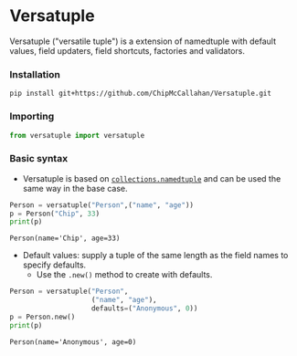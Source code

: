 # Versatuple
Versatuple ("versatile tuple") is a extension of namedtuple with default values, field updaters, field shortcuts, factories and validators.

### Installation
```
pip install git+https://github.com/ChipMcCallahan/Versatuple.git
```

### Importing
```python
from versatuple import versatuple
```

### Basic syntax
- Versatuple is based on [`collections.namedtuple`](https://docs.python.org/3/library/collections.html#collections.namedtuple) and can be used the same way in the base case.
```python
Person = versatuple("Person",("name", "age"))
p = Person("Chip", 33)
print(p)
```
```
Person(name='Chip', age=33)
```

- Default values: supply a tuple of the same length as the field names to specify defaults.
  - Use the `.new()` method to create with defaults.
```python
Person = versatuple("Person",
                    ("name", "age"),
                    defaults=("Anonymous", 0))
p = Person.new()
print(p)
```
```
Person(name='Anonymous', age=0)
```
